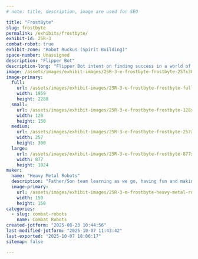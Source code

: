 ```yaml
---
# note: title, description, image are used for SEO

title: "FrostByte"
slug: frostbyte
permalink: /exhibits/frostbyte/
exhibit-id: 25R-3
combat-robot: true
exhibit-zone: "Robot Ruckus (Spirit Building)"
space-number: Unassigned
description: "Flipper Bot"
description-long: "Flipper Bot intent on finding success in a world of violent spinner weapons"
image: /assets/images/exhibit-images/25R-3-e-frostbyte-frostbyte-257x300.jpg
image-primary: 
  full:
    url: /assets/images/exhibit-images/25R-3-e-frostbyte-frostbyte-full.jpg
    width: 1959
    height: 2288
  small:
    url: /assets/images/exhibit-images/25R-3-e-frostbyte-frostbyte-128x150.jpg
    width: 128
    height: 150
  medium:
    url: /assets/images/exhibit-images/25R-3-e-frostbyte-frostbyte-257x300.jpg
    width: 257
    height: 300
  large:
    url: /assets/images/exhibit-images/25R-3-e-frostbyte-frostbyte-877x1024.jpg
    width: 877
    height: 1024
maker: 
  name: "Heavy Metal Robots"
  description: "Father/Son team learning as we go, having fun and making friends"
  image-primary:
    url: /assets/images/exhibit-images/25R-3-m-frostbyte-heavy-metal-robots-logo-150x150.png
    width: 150
    height: 150
categories: 
  - slug: combat-robots
    name: Combat Robots
created-jotform: "2025-08-23 10:44:56"
last-modified-jotform: "2025-10-07 11:43:42"
last-exported: "2025-10-07 18:06:17"
sitemap: false

---
```

